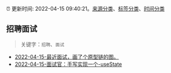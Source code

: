 :alarm_clock: 更新时间: 2022-04-15 09:40:21。[来源分类](../README.md)、[标签分类](../TAGS.md)、[时间分类](../TIMELINE.md)

## 招聘面试


> 关键字：`招聘`、`面试`



- [2022-04-15-最近面试，画了个原型链的图。](https://www.v2ex.com/t/847167) 
- [2022-04-15-面试官：手写实现一个-useState](https://toutiao.io/k/f4j8i8m) 